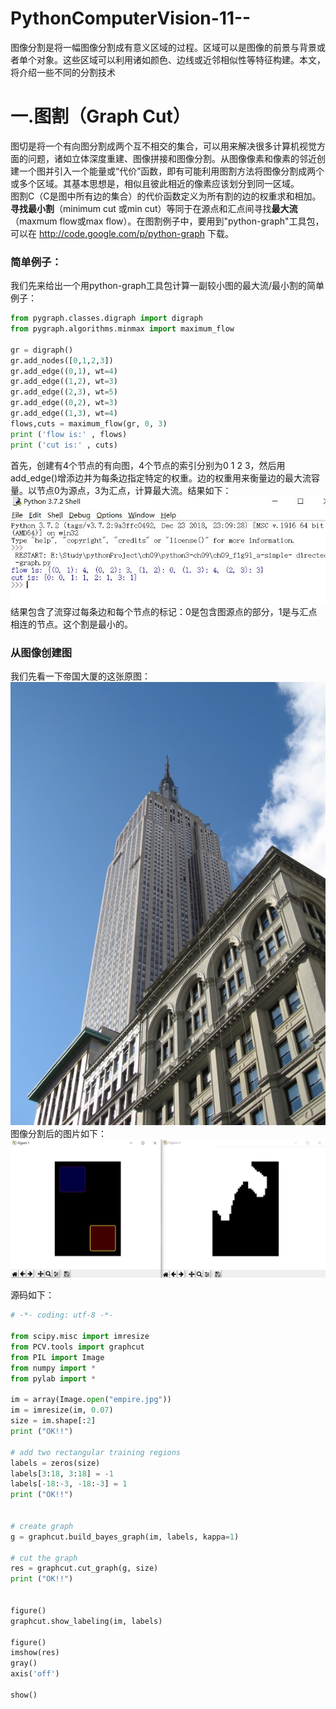 # PythonComputerVision-11--
图像分割是将一幅图像分割成有意义区域的过程。区域可以是图像的前景与背景或者单个对象。这些区域可以利用诸如颜色、边线或近邻相似性等特征构建。本文，将介绍一些不同的分割技术
# 一.图割（Graph Cut）
图切是将一个有向图分割成两个互不相交的集合，可以用来解决很多计算机视觉方面的问题，诸如立体深度重建、图像拼接和图像分割。从图像像素和像素的邻近创建一个图并引入一个能量或“代价”函数，即有可能利用图割方法将图像分割成两个或多个区域。其基本思想是，相似且彼此相近的像素应该划分到同一区域。  
图割C（C是图中所有边的集合）的代价函数定义为所有割的边的权重求和相加。  
**寻找最小割**（minimum cut 或min cut）等同于在源点和汇点间寻找**最大流**（maxmum flow或max flow）。在图割例子中，要用到"python-graph"工具包，可以在 http://code.google.com/p/python-graph 下载。  
### 简单例子：
我们先来给出一个用python-graph工具包计算一副较小图的最大流/最小割的简单例子：  
~~~python
from pygraph.classes.digraph import digraph
from pygraph.algorithms.minmax import maximum_flow

gr = digraph()
gr.add_nodes([0,1,2,3])
gr.add_edge((0,1), wt=4)
gr.add_edge((1,2), wt=3)
gr.add_edge((2,3), wt=5)
gr.add_edge((0,2), wt=3)
gr.add_edge((1,3), wt=4)
flows,cuts = maximum_flow(gr, 0, 3)
print ('flow is:' , flows)
print ('cut is:' , cuts)
~~~  
首先，创建有4个节点的有向图，4个节点的索引分别为0 1 2 3，然后用add_edge()增添边并为每条边指定特定的权重。边的权重用来衡量边的最大流容量。以节点0为源点，3为汇点，计算最大流。结果如下：  
![image](https://github.com/Nocami/PythonComputerVision-11--/blob/master/image/4.jpg)  
结果包含了流穿过每条边和每个节点的标记：0是包含图源点的部分，1是与汇点相连的节点。这个割是最小的。
### 从图像创建图
我们先看一下帝国大厦的这张原图：  
![image](https://github.com/Nocami/PythonComputerVision-11--/blob/master/image/empire.jpg)  
图像分割后的图片如下：  
![image](https://github.com/Nocami/PythonComputerVision-11--/blob/master/image/1.jpg)  

源码如下：  
~~~python
# -*- coding: utf-8 -*-

from scipy.misc import imresize
from PCV.tools import graphcut
from PIL import Image
from numpy import *
from pylab import *

im = array(Image.open("empire.jpg"))
im = imresize(im, 0.07)
size = im.shape[:2]
print ("OK!!")

# add two rectangular training regions
labels = zeros(size)
labels[3:18, 3:18] = -1
labels[-18:-3, -18:-3] = 1
print ("OK!!")


# create graph
g = graphcut.build_bayes_graph(im, labels, kappa=1)

# cut the graph
res = graphcut.cut_graph(g, size)
print ("OK!!")


figure()
graphcut.show_labeling(im, labels)

figure()
imshow(res)
gray()
axis('off')

show()
~~~
